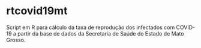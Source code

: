 # rtcovid19mt
Script em R para cálculo da taxa de reprodução dos infectados com COVID-19 a partir da base de dados da Secretaria de Saúde do Estado de Mato Grosso.
